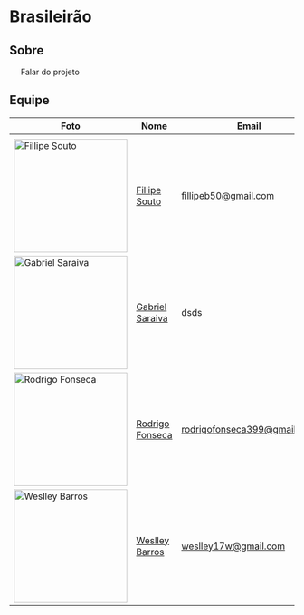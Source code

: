 # Brasileirão

## Sobre

<p style="text-indent: 20px; text-align: justify">
 Falar do projeto
</p>

## Equipe

| Foto                                                                                            | Nome                                                | Email                       |
| ----------------------------------------------------------------------------------------------- | --------------------------------------------------- | --------------------------- |
|                                                                                                 |                                                     |                             |
| <img src="https://github.com/fillipeb50.png" alt="Fillipe Souto" width="200" height="200">      | [Fillipe Souto](https://github.com/fillipeb50)      | fillipeb50@gmail.com        |
| <img src="https://github.com/gabrielsarcan.png" alt="Gabriel Saraiva" width="200" height="200"> | [Gabriel Saraiva](https://github.com/gabrielsarcan) | dsds                        |
| <img src="https://github.com/rodfon3301.png" alt="Rodrigo Fonseca" width="200" height="200">    | [Rodrigo Fonseca](https://github.com/rodfon3301)    | rodrigofonseca399@gmail.com |
| <img src="https://github.com/weslley17w.png" alt="Weslley Barros" width="200" height="200">     | [Weslley Barros](https://github.com/weslley17w)     | weslley17w@gmail.com        |
